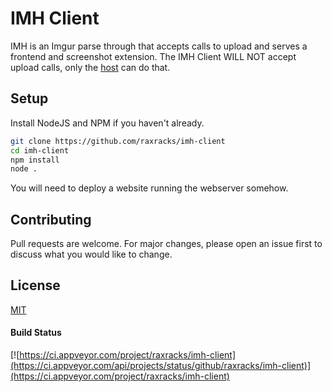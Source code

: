 # IMH Client

IMH is an Imgur parse through that accepts calls to upload and serves a frontend and screenshot extension. The IMH Client WILL NOT accept upload calls, only the [host](https://github.com/raxracks/imh-host) can do that.

## Setup

Install NodeJS and NPM if you haven't already.

```bash
git clone https://github.com/raxracks/imh-client
cd imh-client
npm install 
node .
```
You will need to deploy a website running the webserver somehow.

## Contributing
Pull requests are welcome. For major changes, please open an issue first to discuss what you would like to change.

## License
[MIT](https://choosealicense.com/licenses/mit/)

#### Build Status
[![https://ci.appveyor.com/project/raxracks/imh-client](https://ci.appveyor.com/api/projects/status/github/raxracks/imh-client)](https://ci.appveyor.com/project/raxracks/imh-client)